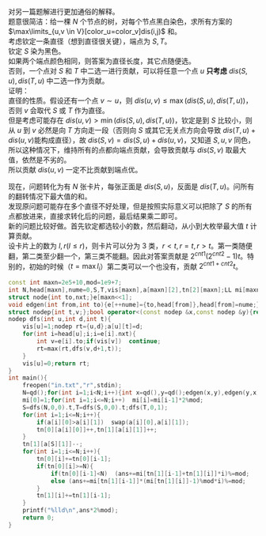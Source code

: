 对另一篇题解进行更加通俗的解释。  
题意很简洁：给一棵 $N$ 个节点的树，对每个节点黑白染色，求所有方案的 $\max\limits_{u,v \in V}[color_u=color_v]dis(i,j)$ 和。  
考虑钦定一条直径（想到直径很关键），端点为 $S,T$。  
钦定 $S$ 染为黑色。  
如果两个端点颜色相同，则答案为直径长度，其它点随便选。  
否则，一个点对 $S$ 和 $T$ 中二选一进行贡献，可以将任意一个点 $u$ **只考虑** $dis(S,u),dis(T,u)$ 中二选一作为贡献。  
证明：  
直径的性质。假设还有一个点 $v\sim u$，则 $dis(u,v) \le \max(dis(S,u),dis(T,u))$，否则 $v$ 会取代 $S$ 或 $T$ 作为直径。  
但是考虑可能存在 $dis(u,v) \gt \min(dis(S,u),dis(T,u))$，钦定是到 $S$ 比较小，则从 $u$ 到 $v$ 必然是向 $T$ 方向走一段（否则向 $S$ 或其它无关点方向会导致 $dis(T,u)+dis(u,v)$能构成直径），故 $dis(S,v)=dis(S,u)+dis(u,v)$，又知道 $S,u,v$ 同色，所以这种情况下，维持所有的点都向端点贡献，会导致贡献与 $dis(S,v)$ 取最大值，依然是不劣的。  
所以贡献 $dis(u,v)$ 一定不比贡献到端点优。  

现在，问题转化为有 $N$ 张卡片，每张正面是 $dis(S,u)$，反面是 $dis(T,u)$。问所有的翻转情况下最大值的和。  
发现原问题可能存在多个直径不好处理，但是按照实际意义可以把除了 $S$ 的所有点都放进来，直接求转化后的问题，最后结果乘二即可。  
新的问题比较好做。首先钦定都选较小的数，然后翻动，从小到大枚举最大值 $t$ 计算贡献。  
设卡片上的数为 $l,r(l \le r)$，则卡片可以分为 $3$ 类，$r \lt t,r = t,r \gt t$。第一类随便翻，第二类至少翻一个，第三类不能翻。因此对答案贡献是 $2^{cnt1}(2^{cnt2}-1)t$。特别的，初始的时候（$t=\max l_i$）第二类可以一个也没有，贡献 $2^{cnt1+cnt2}t$。  

```cpp
const int maxn=2e5+10,mod=1e9+7;
int N,head[maxn],nume=0,S,T,vis[maxn],a[maxn][2],tn[2][maxn];LL mi[maxn],ans=0;
struct node{int to,nxt;}e[maxn<<1];
void edgen(int from,int to){e[++nume]={to,head[from]},head[from]=nume;}
struct nodep{int t,v;};bool operator<(const nodep &x,const nodep &y){return x.v<y.v;}
nodep dfs(int u,int d,int t){
	vis[u]=1;nodep rt={u,d};a[u][t]=d;
	for(int i=head[u];i;i=e[i].nxt){
		int v=e[i].to;if(vis[v])  continue;
		rt=max(rt,dfs(v,d+1,t));
	}
	vis[u]=0;return rt;
}
int main(){
	freopen("in.txt","r",stdin);
	N=qd();for(int i=1;i<N;i++){int x=qd(),y=qd();edgen(x,y),edgen(y,x);}
	mi[0]=1;for(int i=1;i<=N;i++)  mi[i]=mi[i-1]*2%mod;
	S=dfs(N,0,0).t,T=dfs(S,0,0).t;dfs(T,0,1);
	for(int i=1;i<=N;i++){
		if(a[i][0]>a[i][1])  swap(a[i][0],a[i][1]);
		tn[0][a[i][0]]++,tn[1][a[i][1]]++;
	}
	tn[1][a[S][1]]--;
	for(int i=1;i<=N;i++){
		tn[0][i]+=tn[0][i-1];
		if(tn[0][i]>=N){
			if(tn[0][i-1]<N)  (ans+=mi[tn[1][i-1]+tn[1][i]]*i)%=mod;
			else (ans+=mi[tn[1][i-1]]*(mi[tn[1][i]]-1)%mod*i)%=mod;
		}
		tn[1][i]+=tn[1][i-1];
	}
	printf("%lld\n",ans*2%mod);
	return 0;
}
```